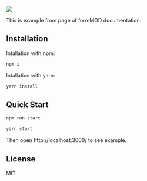 <img src="https://nickorsk2017.github.io/formMOD/public/formModLogo.svg">

This is example from page of formMOD documentation.

## Installation

Intallation with npm:
```bash
npm i
```

Intallation with yarn:
```bash
yarn install
```
## Quick Start

```bash
npm run start
```

```bash
yarn start
```

Then open http://localhost:3000/ to see example.

## License
MIT
